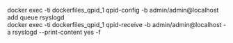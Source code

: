 docker exec -ti dockerfiles_qpid_1 qpid-config -b admin/admin@localhost add queue rsyslogd  
 docker exec -ti dockerfiles_qpid_1 qpid-receive -b admin/admin@localhost -a rsyslogd --print-content yes -f
